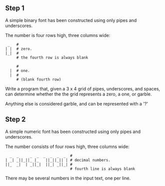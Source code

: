 ## Step 1

A simple binary font has been constructed using only pipes and
underscores.

The number is four rows high, three columns wide:

     _   #
    | |  # zero.
    |_|  #
         # the fourth row is always blank

         #
      |  # one.
      |  #
         # (blank fourth row)

Write a program that, given a 3 x 4 grid of pipes, underscores, and
spaces, can determine whether the the grid represents a zero, a one, or
garble.

Anything else is considered garble, and can be represented with a '?'

## Step 2

A simple numeric font has been constructed using only pipes and
underscores.

The number consists of four rows high, three columns wide:

      _  _     _  _  _  _  _  _  #
    | _| _||_||_ |_   ||_||_|| | # decimal numbers.
    ||_  _|  | _||_|  ||_| _||_| #
                                 # fourth line is always blank

There may be several numbers in the input text, one per line.
